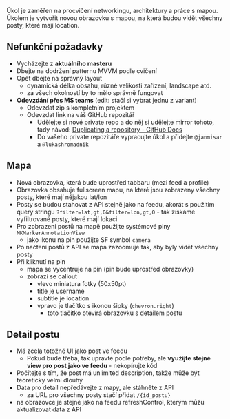 Úkol je zaměřen na procvičení networkingu, architektury a práce s mapou. Úkolem je vytvořit novou obrazovku s mapou, na která budou vidět všechny posty, které mají location.

## Nefunkční požadavky
- Vycházejte z **aktuálního masteru**
- Dbejte na dodržení patternu MVVM podle cvičení
- Opět dbejte na správný layout
	- dynamická délka obsahu, různé velikosti zařízení, landscape atd.
	- za všech okolností by to mělo správně fungovat
- **Odevzdání přes MS teams** (edit: stačí si vybrat jednu z variant)
	- Odevzdat zip s kompletním projektem
	- Odevzdat link na váš GitHub repozitář
		- Udělejte si nové private repo a do něj si udělejte mirror tohoto, tady návod: [Duplicating a repository - GitHub Docs](https://docs.github.com/en/free-pro-team@latest/github/creating-cloning-and-archiving-repositories/duplicating-a-repository)
		- Do vašeho private repozitáře vypracujte úkol a přidejte `@janmisar` a `@lukashromadnik`

## Mapa
- Nová obrazovka, která bude uprostřed tabbaru (mezi feed a profile)
- Obrazovka obsahuje fullscreen mapu, na které jsou zobrazeny všechny posty, které mají nějakou lat/lon
- Posty se budou stahovat z API stejně jako na feedu, akorát s použitím query stringu `?filter=lat,gt,0&filter=lon,gt,0` - tak získáme vyfiltrované posty, které mají lokaci
- Pro zobrazení postů na mapě použijte systémové piny  `MKMarkerAnnotationView`
	- jako ikonu na pin použijte SF symbol `camera`
- Po načtení postů z API se mapa zazoomuje tak, aby byly vidět všechny posty
- Při kliknutí na pin
	- mapa se vycentruje na pin (pin bude uprostřed obrazovky)
	- zobrazí se callout
		- vlevo miniatura fotky (50x50pt)
		- title je username
		- subtitle je location
		- vpravo je tlačítko s ikonou šipky (`chevron.right`)
			- toto tlačítko otevírá obrazovku s detailem postu

## Detail postu
- Má zcela totožné UI jako post ve feedu
	- Pokud bude třeba, tak upravte podle potřeby, ale **využijte stejné view pro post jako ve feedu** - nekopírujte kód
- Počítejte s tím, že post má unlimited description, takže může být teoreticky velmi dlouhý
- Data pro detail nepředávejte z mapy, ale stáhněte z API
	- za URL pro všechny posty stačí přidat `/{id_postu}`
- na obrazovce je stejně jako na feedu refreshControl, kterým můžu aktualizovat data z API